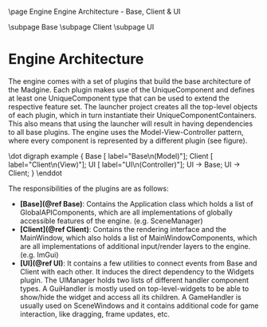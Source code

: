 \page Engine Engine Architecture - Base, Client & UI

\subpage Base
\subpage Client
\subpage UI

# Engine Architecture

The engine comes with a set of plugins that build the base architecture of the Madgine. Each plugin makes use of the UniqueComponent and defines at least one UniqueComponent type that can be used to extend the respective feature set. The launcher project creates all the top-level objects of each plugin, which in turn instantiate their UniqueComponentContainers. This also means that using the launcher will result in having dependencies to all base plugins. The engine uses the Model-View-Controller pattern, where every component is represented by a different plugin (see figure).

\dot
digraph example {
    Base [ label="Base\n(Model)"];
    Client [ label="Client\n(View)"];
    UI [ label="UI\n(Controller)"];
    UI -> Base;
    UI -> Client;
}
\enddot

The responsibilities of the plugins are as follows:
- **[Base](@ref Base)**: Contains the Application class which holds a list of GlobalAPIComponents, which are all implementations of globally accessible features of the engine. (e.g. SceneManager)
- **[Client](@ref Client)**: Contains the rendering interface and the MainWindow, which also holds a list of MainWindowComponents, which are all implementations of additional input/render layers to the engine. (e.g. ImGui)
- **[UI](@ref UI)**: It contains a few utilities to connect events from Base and Client with each other. It induces the direct dependency to the Widgets plugin. The UIManager holds two lists of different handler component types. A GuiHandler is mostly used on top-level-widgets to be able to show/hide the widget and access all its children. A GameHandler is usually used on SceneWindows and it contains additional code for game interaction, like dragging, frame updates, etc.
